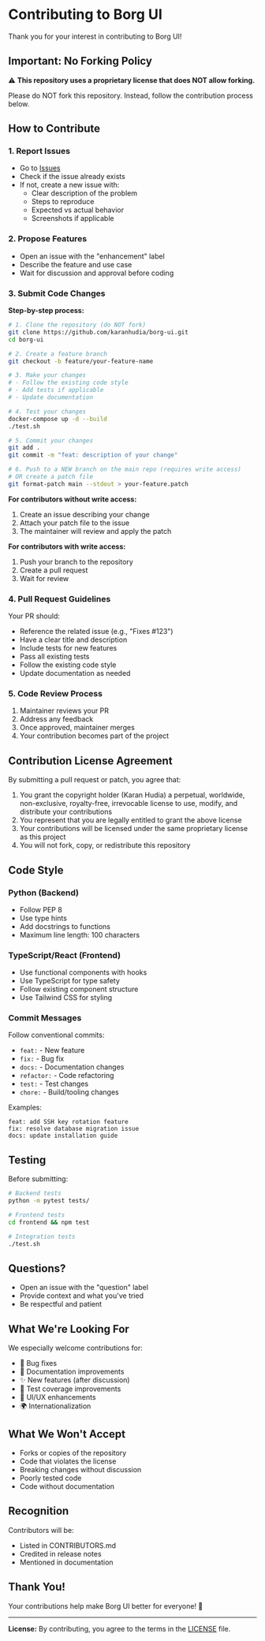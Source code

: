 # Contributing to Borg UI

Thank you for your interest in contributing to Borg UI!

## Important: No Forking Policy

⚠️ **This repository uses a proprietary license that does NOT allow forking.**

Please do NOT fork this repository. Instead, follow the contribution process below.

## How to Contribute

### 1. Report Issues
- Go to [Issues](https://github.com/karanhudia/borg-ui/issues)
- Check if the issue already exists
- If not, create a new issue with:
  - Clear description of the problem
  - Steps to reproduce
  - Expected vs actual behavior
  - Screenshots if applicable

### 2. Propose Features
- Open an issue with the "enhancement" label
- Describe the feature and use case
- Wait for discussion and approval before coding

### 3. Submit Code Changes

**Step-by-step process:**

```bash
# 1. Clone the repository (do NOT fork)
git clone https://github.com/karanhudia/borg-ui.git
cd borg-ui

# 2. Create a feature branch
git checkout -b feature/your-feature-name

# 3. Make your changes
# - Follow the existing code style
# - Add tests if applicable
# - Update documentation

# 4. Test your changes
docker-compose up -d --build
./test.sh

# 5. Commit your changes
git add .
git commit -m "feat: description of your change"

# 6. Push to a NEW branch on the main repo (requires write access)
# OR create a patch file
git format-patch main --stdout > your-feature.patch
```

**For contributors without write access:**
1. Create an issue describing your change
2. Attach your patch file to the issue
3. The maintainer will review and apply the patch

**For contributors with write access:**
1. Push your branch to the repository
2. Create a pull request
3. Wait for review

### 4. Pull Request Guidelines

Your PR should:
- Reference the related issue (e.g., "Fixes #123")
- Have a clear title and description
- Include tests for new features
- Pass all existing tests
- Follow the existing code style
- Update documentation as needed

### 5. Code Review Process

1. Maintainer reviews your PR
2. Address any feedback
3. Once approved, maintainer merges
4. Your contribution becomes part of the project

## Contribution License Agreement

By submitting a pull request or patch, you agree that:

1. You grant the copyright holder (Karan Hudia) a perpetual, worldwide, non-exclusive, royalty-free, irrevocable license to use, modify, and distribute your contributions
2. You represent that you are legally entitled to grant the above license
3. Your contributions will be licensed under the same proprietary license as this project
4. You will not fork, copy, or redistribute this repository

## Code Style

### Python (Backend)
- Follow PEP 8
- Use type hints
- Add docstrings to functions
- Maximum line length: 100 characters

### TypeScript/React (Frontend)
- Use functional components with hooks
- Use TypeScript for type safety
- Follow existing component structure
- Use Tailwind CSS for styling

### Commit Messages
Follow conventional commits:
- `feat:` - New feature
- `fix:` - Bug fix
- `docs:` - Documentation changes
- `refactor:` - Code refactoring
- `test:` - Test changes
- `chore:` - Build/tooling changes

Examples:
```
feat: add SSH key rotation feature
fix: resolve database migration issue
docs: update installation guide
```

## Testing

Before submitting:

```bash
# Backend tests
python -m pytest tests/

# Frontend tests
cd frontend && npm test

# Integration tests
./test.sh
```

## Questions?

- Open an issue with the "question" label
- Provide context and what you've tried
- Be respectful and patient

## What We're Looking For

We especially welcome contributions for:
- 🐛 Bug fixes
- 📖 Documentation improvements
- ✨ New features (after discussion)
- 🧪 Test coverage improvements
- 🎨 UI/UX enhancements
- 🌍 Internationalization

## What We Won't Accept

- Forks or copies of the repository
- Code that violates the license
- Breaking changes without discussion
- Poorly tested code
- Code without documentation

## Recognition

Contributors will be:
- Listed in CONTRIBUTORS.md
- Credited in release notes
- Mentioned in documentation

## Thank You!

Your contributions help make Borg UI better for everyone! 🎉

---

**License:** By contributing, you agree to the terms in the [LICENSE](../LICENSE) file.
